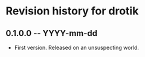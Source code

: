 # Revision history for drotik

## 0.1.0.0 -- YYYY-mm-dd

* First version. Released on an unsuspecting world.

